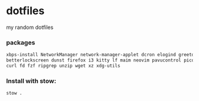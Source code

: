 # dotfiles
my random dotfiles

### packages
```sh
xbps-install NetworkManager network-manager-applet dcron elogind greetd opendoas pipewire polkit polkit-gnome udiskie ufw xdg-desktop-portal xdg-desktop-portal-gtk xinit xorg zsh \
betterlockscreen dunst firefox i3 kitty lf maim neovim pavucontrol picom playerctl polybar rofi xclip flavours \
curl fd fzf ripgrep unzip wget xz xdg-utils
```

### Install with stow:
```bash
stow .
```
